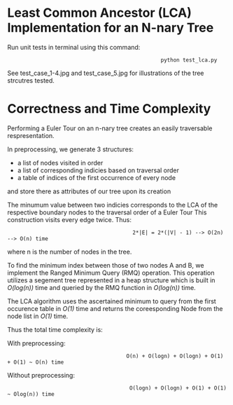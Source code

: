 # Least Common Ancestor (LCA) Implementation for an N-nary Tree
Run unit tests in terminal using this command:

                                                     python test_lca.py

See test_case_1-4.jpg and test_case_5.jpg for illustrations of the tree strcutres tested.

# Correctness and Time Complexity

Performing a Euler Tour on an n-nary tree creates an easily traversable respresentation. 

In preprocessing, we generate 3 structures:
- a list of nodes visited in order
- a list of corresponding indicies based on traversal order
- a table of indices of the first occurrence of every node 

and store there as attributes of our tree upon its creation

The minumum value between two indicies corresponds to the LCA of the respective boundary nodes to the traversal order of a Euler Tour
This construction visits every edge twice. Thus: 

                                            2*|E| = 2*(|V| - 1) --> O(2n) --> O(n) time

where n is the number of nodes in the tree.

To find the minimum index between those of two nodes A and B, we implement the Ranged Minimum Query (RMQ) operation.
This operation utilizes a segement tree represented in a heap structure which is built in *O(log(n))* time and queried by the RMQ function in *O(log(n))* time.

The LCA algorithm uses the ascertained minimum to query from the first occurence table in *O(1)* time and returns the coreesponding Node from the node list in *O(1)* time.

Thus the total time complexity is:

With preprocessing:

                                          O(n) + O(logn) + O(logn) + O(1) + O(1) ~ O(n) time

Without preprocessing:

                                           O(logn) + O(logn) + O(1) + O(1) ~ Olog(n)) time
